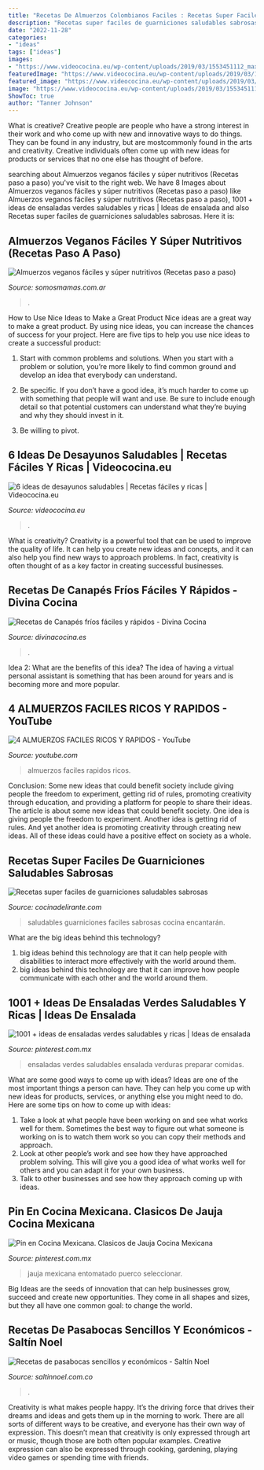 ```yaml
---
title: "Recetas De Almuerzos Colombianos Faciles : Recetas Super Faciles De Guarniciones Saludables Sabrosas"
description: "Recetas super faciles de guarniciones saludables sabrosas"
date: "2022-11-28"
categories:
- "ideas"
tags: ["ideas"]
images:
- "https://www.videococina.eu/wp-content/uploads/2019/03/1553451112_maxresdefault-720x380.jpg"
featuredImage: "https://www.videococina.eu/wp-content/uploads/2019/03/1553451112_maxresdefault-720x380.jpg"
featured_image: "https://www.videococina.eu/wp-content/uploads/2019/03/1553451112_maxresdefault-720x380.jpg"
image: "https://www.videococina.eu/wp-content/uploads/2019/03/1553451112_maxresdefault-720x380.jpg"
ShowToc: true
author: "Tanner Johnson"
---
```



What is creative?
Creative people are people who have a strong interest in their work and who come up with new and innovative ways to do things. They can be found in any industry, but are mostcommonly found in the arts and creativity. Creative individuals often come up with new ideas for products or services that no one else has thought of before.

	

		
searching about Almuerzos veganos fáciles y súper nutritivos (Recetas paso a paso) you've visit to the right web. We have 8 Images about Almuerzos veganos fáciles y súper nutritivos (Recetas paso a paso) like Almuerzos veganos fáciles y súper nutritivos (Recetas paso a paso), 1001 + ideas de ensaladas verdes saludables y ricas | Ideas de ensalada and also Recetas super faciles de guarniciones saludables sabrosas. Here it is:
		
    
## Almuerzos Veganos Fáciles Y Súper Nutritivos (Recetas Paso A Paso)

<img loading=lazy src="https://cdn-0.somosmamas.com.ar/wp-content/uploads/2020/10/Almuerzos-veganos-6.jpg" onerror="this.onerror=null;this.src='https://tse1.mm.bing.net/th?id=OIP.8mZP7HvE55l3W96jg8xYAwHaE7&amp;pid=15.1';" alt="Almuerzos veganos fáciles y súper nutritivos (Recetas paso a paso)">

_Source: somosmamas.com.ar_

>. 

	

How to Use Nice Ideas to Make a Great Product
Nice ideas are a great way to make a great product. By using nice ideas, you can increase the chances of success for your project. Here are five tips to help you use nice ideas to create a successful product:
1. Start with common problems and solutions. When you start with a problem or solution, you’re more likely to find common ground and develop an idea that everybody can understand.

2. Be specific. If you don’t have a good idea, it’s much harder to come up with something that people will want and use. Be sure to include enough detail so that potential customers can understand what they’re buying and why they should invest in it.

3. Be willing to pivot.

    
## 6 Ideas De Desayunos Saludables | Recetas Fáciles Y Ricas | Videococina.eu

<img loading=lazy src="https://www.videococina.eu/wp-content/uploads/2019/03/1553451112_maxresdefault-720x380.jpg" onerror="this.onerror=null;this.src='https://tse1.mm.bing.net/th?id=OIP.jgFZylKefbC2XN1TZIP5KAHaD6&amp;pid=15.1';" alt="6 ideas de desayunos saludables | Recetas fáciles y ricas | Videococina.eu">

_Source: videococina.eu_

>. 

	

What is creativity?
Creativity is a powerful tool that can be used to improve the quality of life. It can help you create new ideas and concepts, and it can also help you find new ways to approach problems. In fact, creativity is often thought of as a key factor in creating successful businesses.

    
## Recetas De Canapés Fríos Fáciles Y Rápidos - Divina Cocina

<img loading=lazy src="https://www.divinacocina.es/wp-content/uploads/canapes-frios-faciles-detalle-3.jpg" onerror="this.onerror=null;this.src='https://tse3.mm.bing.net/th?id=OIP.8Si5CZaLuBui8El9MqkXzAHaHa&amp;pid=15.1';" alt="Recetas de Canapés fríos fáciles y rápidos - Divina Cocina">

_Source: divinacocina.es_

>. 

	

Idea 2: What are the benefits of this idea?
The idea of having a virtual personal assistant is something that has been around for years and is becoming more and more popular.

    
## 4 ALMUERZOS FACILES RICOS Y RAPIDOS - YouTube

<img loading=lazy src="https://i.ytimg.com/vi/kd8nSgt6WAg/maxresdefault.jpg" onerror="this.onerror=null;this.src='https://tse3.mm.bing.net/th?id=OIP.CFfnreUm7O-ecMfYd0Z3DgHaEK&amp;pid=15.1';" alt="4 ALMUERZOS FACILES RICOS Y RAPIDOS - YouTube">

_Source: youtube.com_

>almuerzos faciles rapidos ricos. 

	

Conclusion: Some new ideas that could benefit society include giving people the freedom to experiment, getting rid of rules, promoting creativity through education, and providing a platform for people to share their ideas.
The article is about some new ideas that could benefit society. One idea is giving people the freedom to experiment. Another idea is getting rid of rules. And yet another idea is promoting creativity through creating new ideas. All of these ideas could have a positive effect on society as a whole.

    
## Recetas Super Faciles De Guarniciones Saludables Sabrosas

<img loading=lazy src="https://cdn2.cocinadelirante.com/sites/default/files/images/2018/08/recetas-super-faciles-de-guarniciones-saludables-sabrosas.jpg" onerror="this.onerror=null;this.src='https://tse2.mm.bing.net/th?id=OIP.dFnZHbaw1MuOk3tqi3lz7wEsD5&amp;pid=15.1';" alt="Recetas super faciles de guarniciones saludables sabrosas">

_Source: cocinadelirante.com_

>saludables guarniciones faciles sabrosas cocina encantarán. 

	

What are the big ideas behind this technology?
1. big ideas behind this technology are that it can help people with disabilities to interact more effectively with the world around them.
2. big ideas behind this technology are that it can improve how people communicate with each other and the world around them.

    
## 1001 + Ideas De Ensaladas Verdes Saludables Y Ricas | Ideas De Ensalada

<img loading=lazy src="https://i.pinimg.com/736x/59/12/5b/59125bfdbfa1198e76b6c88683745e5f.jpg" onerror="this.onerror=null;this.src='https://tse2.mm.bing.net/th?id=OIP.ZoCQlSkc0nUTz02aGbAXbQHaLL&amp;pid=15.1';" alt="1001 + ideas de ensaladas verdes saludables y ricas | Ideas de ensalada">

_Source: pinterest.com.mx_

>ensaladas verdes saludables ensalada verduras preparar comidas. 

	

What are some good ways to come up with ideas?
Ideas are one of the most important things a person can have. They can help you come up with new ideas for products, services, or anything else you might need to do. Here are some tips on how to come up with ideas: 
1. Take a look at what people have been working on and see what works well for them. Sometimes the best way to figure out what someone is working on is to watch them work so you can copy their methods and approach. 
2. Look at other people’s work and see how they have approached problem solving. This will give you a good idea of what works well for others and you can adapt it for your own business. 
3. Talk to other businesses and see how they approach coming up with ideas.

    
## Pin En Cocina Mexicana. Clasicos De Jauja Cocina Mexicana

<img loading=lazy src="https://i.pinimg.com/736x/82/1f/af/821faf38761393791e432f9bce93b079.jpg" onerror="this.onerror=null;this.src='https://tse1.mm.bing.net/th?id=OIP.GMbsicsKM6_pppIfQG4f-QHaEK&amp;pid=15.1';" alt="Pin en Cocina Mexicana. Clasicos de Jauja Cocina Mexicana">

_Source: pinterest.com.mx_

>jauja mexicana entomatado puerco seleccionar. 

	

Big Ideas are the seeds of innovation that can help businesses grow, succeed and create new opportunities. They come in all shapes and sizes, but they all have one common goal: to change the world.

    
## Recetas De Pasabocas Sencillos Y Económicos - Saltín Noel

<img loading=lazy src="https://saltinnoel.com.co/wp-content/uploads/2017/08/recetas-de-pasabocas-sencillos-y-economicos.jpg" onerror="this.onerror=null;this.src='https://tse2.mm.bing.net/th?id=OIP.-J_oqbU7yoTMgr59jpBsngHaFj&amp;pid=15.1';" alt="Recetas de pasabocas sencillos y económicos - Saltín Noel">

_Source: saltinnoel.com.co_

>. 

	

Creativity is what makes people happy. It’s the driving force that drives their dreams and ideas and gets them up in the morning to work. There are all sorts of different ways to be creative, and everyone has their own way of expression. This doesn’t mean that creativity is only expressed through art or music, though those are both often popular examples. Creative expression can also be expressed through cooking, gardening, playing video games or spending time with friends.

